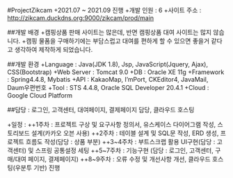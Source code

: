 #ProjectZikcam
+2021.07 ~ 2021.09 진행
+개발 인원 : 6
+사이트 주소 : http://zikcam.duckdns.org:9000/zikcam/prod/main

##개발 배경
+캠핑상품 판매 사이트는 많은데, 반면 캠핑상품 대여 사이트는 많지 않습니다.
+캠핑 물품을 구매하기에는 부담스럽고 대여를 편하게 할 수 있으면 좋을거 같다고 생각하여 제작하게 되었습니다.

##개발 환경 
+Language : Java(JDK 1.8), Jsp, JavaScript(Jquery, Ajax), CSS(Bootstrap)
+Web Server : Tomcat 9.0
+DB : Oracle XE 11g
+Framework : Spring4.4.8, Mybatis
+API : KakaoMap, I’mPort, CKEditor4, JavaMail, Daum우편번호
+Tool : STS 4.4.8, Oracle SQL Developer 20.4.1
+Cloud : Google Cloud Platform

##담당 : 로그인, 고객센터, 대여페이지, 결제페이지 담당, 클라우드 호스팅

+일정 :
++1주차 : 프로젝트 구상 및 요구사항 정의서, 유스케이스 다이어그램 작성, 스토리보드 설계(카카오 오븐 사용)
++2주차 : 테이블 설계 및 SQL문 작성, ERD 생성, 프로젝트 흐름도 작성(담당 : 상품 부분)
++3~4주차 : 부트스크랩 활용 UI구현(담당 : 고객센터) 및 스프링 공통설정 세팅
++5~7주차 : 기능구현 (담당 : 로그인, 고객센터, 구매/대여 페이지, 결제페이지)
++8~9주차 : 오류 수정 및 개선사항 개선, 클라우드 호스팅(우분투 기반) 진행
